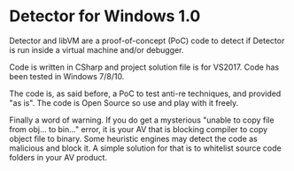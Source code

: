 Detector for Windows 1.0
================

Detector and libVM are a proof-of-concept (PoC) code to detect if Detector is run inside a virtual machine and/or debugger.

Code is written in CSharp and project solution file is for VS2017. Code has been tested in Windows 7/8/10.

The code is, as said before, a PoC to test anti-re techniques, and provided "as is". The code is Open Source so use and play with it freely.

Finally a word of warning. If you do get a mysterious "unable to copy file from obj\... to bin\..." error, it is your AV that is blocking compiler to copy object file to binary. Some heuristic engines may detect the code as malicious and block it. A simple solution for that is to whitelist source code folders in your AV product.
